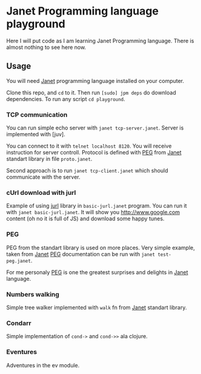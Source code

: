 # Janet Programming language playground

Here I will put code as I am learning Janet Programming language. There is
almost nothing to see here now.

## Usage

You will need [Janet] programming language installed on your computer.

Clone this repo, and `cd` to it. Then run `[sudo] jpm deps` do download
dependencies. To run any script `cd playground`.

### TCP communication

You can run simple echo server with `janet tcp-server.janet`. Server is
implemented with [juv].

You can connect to it with `telnet localhost 8120`. You will receive instruction
for server controll. Protocol is defined with [PEG] from [Janet] standart
library in file `proto.janet`.

Second approach is to run `janet tcp-client.janet` which should communicate with
the server.

### cUrl download with jurl

Example of using [jurl] library in `basic-jurl.janet` program. You can run it
with `janet basic-jurl.janet`. It will show you http://www.google.com content
(oh no it is full of JS) and download some happy tunes.

### PEG

PEG from the standart library is used on more places. Very simple example, taken
from [Janet] [PEG] documentation can be run with `janet test-peg.janet`.

For me personaly [PEG] is one the greatest surprises and delights in [Janet]
language.

### Numbers walking

Simple tree walker implemented with `walk` fn from [Janet] standart library.

### Condarr

Simple implementation of `cond->` and `cond->>` ala clojure.

### Eventures

Adventures in the ev module.


[Janet]: https://janet-lang.org/index.html
[PEG]: https://janet-lang.org/docs/peg.html
[jurl]: https://github.com/sepisoad/jurl

